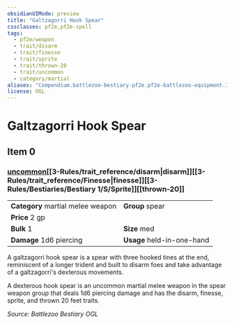 ```yaml
---
obsidianUIMode: preview
title: "Galtzagorri Hook Spear"
cssclasses: pf2e,pf2e-spell
tags:
  - pf2e/weapon
  - trait/disarm
  - trait/finesse
  - trait/sprite
  - trait/thrown-20
  - trait/uncommon
  - category/martial
aliases: "Compendium.battlezoo-bestiary-pf2e.pf2e-battlezoo-equipment.Item.1Q8EyF75gcqmtvRX"
license: OGL
---
```

# Galtzagorri Hook Spear
## Item 0
### [uncommon](uncommon.md "Uncommon Rarity Trait")[[3-Rules/trait_reference/disarm|disarm]][[3-Rules/trait_reference/Finesse|finesse]][[3-Rules/Bestiaries/Bestiary 1/S/Sprite]][[thrown-20]]

|  |  |
| -- | -- |
| **Category** martial melee weapon | **Group** spear |
| **Price** 2 gp |  |
| **Bulk** 1 | **Size** med |
| **Damage** 1d6 piercing  | **Usage** held-in-one-hand |



A galtzagorri hook spear is a spear with three hooked tines at the end, reminiscent of a longer trident and built to disarm foes and take advantage of a galtzagorri's dexterous movements.

A dexterous hook spear is an uncommon martial melee weapon in the spear weapon group that deals 1d6 piercing damage and has the disarm, finesse, sprite, and thrown 20 feet traits.

*Source: Battlezoo Bestiary*
*OGL*